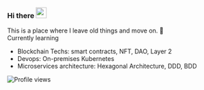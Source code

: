 ### Hi there <img src="https://media.giphy.com/media/hvRJCLFzcasrR4ia7z/giphy.gif" width="25px">
This is a place where I leave old things and move on. :rofl:  
Currently learning  
- Blockchain Techs: smart contracts, NFT, DAO, Layer 2  
- Devops: On-premises Kubernetes  
- Microservices architecture: Hexagonal Architecture, DDD, BDD  
<!--
**Martin-Mok-Tin-Kui/Martin-Mok-Tin-Kui** is a ✨ _special_ ✨ repository because its `README.md` (this file) appears on your GitHub profile.

Here are some ideas to get you started:
Hi there 👋 
- 🔭 I’m currently working on ...
- 🌱 I’m currently learning ...
- 👯 I’m looking to collaborate on ...
- 🤔 I’m looking for help with ...
- 💬 Ask me about ...
- 📫 How to reach me: ...
- 😄 Pronouns: ...
- ⚡ Fun fact: ...
-->
![Profile views](https://gpvc.arturio.dev/Martin-Mok-Tin-Kui)
